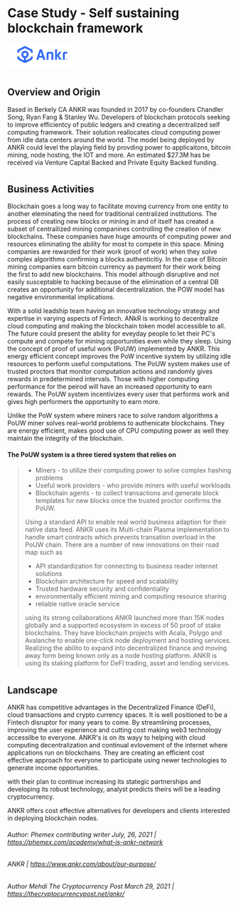 # Case Study - Self sustaining blockchain framework

<img src="https://github.com/wayman110/Case-Study-Homework/blob/main/ANKR_Logo.PNG" alt="drawing" width="150"/>

#
## Overview and Origin

Based in Berkely CA ANKR was founded in 2017 by co-founders Chandler Song, Ryan Fang & Stanley Wu. Developers of blockchain protocols seeking to improve efficientcy of public ledgers and creating a decentralized self computing framework. Their solution reallocates cloud computing power from idle data centers around the world. The model being deployed by ANKR could level the playing field by provding power to applicaitons, bitcoin mining, node hosting, the IOT and more. An estimated $27.3M has be received via Venture Capital Backed and Private Equity Backed funding.

#
## Business Activities

Blockchain goes a long way to facilitate moving currency from one entity to another eleminating the need for traditional centralized institutions. The process of creating new blocks or mining in and of itself has created a subset of centrailized mining companines controlling the creation of new blockchains. These companies have huge amounts of computing power and resources eliminating the ability for most to compete in this space. Mining companies are rewarded for their work (proof of work) when they solve complex algorithms confirming a blocks authenticitiy. In the case of Bitcoin mining companies earn bitcoin currency as payment for their work being the first to add new blockchains. This model although disruptive and not easily susceptable to hacking because of the elimination of a central DB creates an opportunity for additional decentralization. the POW model has negative environmental implications.  

With a solid leadship team having an innovative technology strategy and expertise in varying aspects of Fintech. ANkR is working to decentralize cloud computing and making the blockchain token model accessible to all. The future could present the ability for eveyday people to let their PC's compute and compete for mining opportunities even while they sleep. Using the concept of proof of useful work (PoUW) implemented by ANKR. This energy efficient concept improves the PoW incentive system by utilizing idle resources to perform useful computations. The PoUW system makes use of trusted proctors that monitor computation actions and randomly gives rewards in predetermined intervals. Those with higher computing performance for the peirod will have an increased opportunity to earn rewards. The PoUW system incentivizes every user that performs work and gives high performers the opportunity to earn more.

Unlike the PoW system where miners race to solve random algorithms a PoUW miner solves real-world problems to authenicate blockchains. They are energy efficient, makes good use of CPU computing power as well they maintain the integrity of the blockchain. 

#### The PoUW system is a three tiered system that relies on
> * Miners - to utilize their computing power to solve complex hashing problems
> * Useful work providers - who provide miners with useful workloads
> * Blockchain agents - to collect transactions and generate block templates for new blocks once the trusted proctor confirms the PoUW.
>
> Using a standard API to enable real world business adaption for their native data feed. ANKR uses its Multi-chain Plasma implementation to handle smart contracts which prevents transation overload in the PoUW chain. There are a number of new innovations on their road map such as 
> * API standardization for connecting to business reader internet solutions
> * Blockchain architecture for speed and scalability
> * Trusted hardware security and confidentiality
> * environmentally efficient mining and computing resource sharing
> * reliable native oracle service 
>
>using its strong collaborations ANKR launched more than 15K nodes globally and a supported ecosystem in excess of 50 proof of stake blockchains. They have blockchain projects with Acala, Polygo and Avalanche to enable one-click node deployment and hosting services. Realizing the abilito to expand into decentralized finance and moving away form being known only as a node hosting platform. ANKR is using its staking platform for DeFI trading, asset and lending services.
#

## Landscape

ANKR has competitive advantages in the Decentralized Finance (DeFi), cloud transactions and crypto currency spaces. It is well positioned to be a Fintech disruptor for many years to come. By streamlining processes, improving the user experience and cutting cost making web3 technology accessilbe to everyone. ANKR's is on its wayy to helping with cloud computing decentralization and continual evlovement of the internet where applications run on blockchains. They are creating an efficient cost effective approach for everyone to participate using newer technologies to generate income opportunities.

with their plan to continue increasing its stategic partnerships and developing its robust technology, analyst predicts theirs will be a leading cryptocurrency. 


ANKR offers cost effective alternatives for developers and clients interested in deploying blockchain nodes. 


###### Author: Phemex contributing writer July, 26, 2021 | https://phemex.com/academy/what-is-ankr-network
###### ANKR | https://www.ankr.com/about/our-purpose/
###### Author Mehdi The Cryptocurrency Post March 29, 2021 | https://thecryptocurrencypost.net/ankr/
